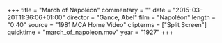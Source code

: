 +++
title = "March of Napoléon"
commentary = ""
date = "2015-03-20T11:36:06+01:00"
director = "Gance, Abel"
film = "Napoléon"
length = "0:40"
source = "1981 MCA Home Video"
clipterms = ["Split Screen"]
quicktime = "march_of_napoleon.mov"
year = "1927"
+++